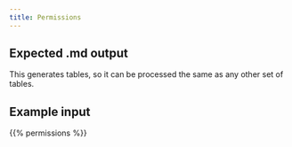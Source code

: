 ```yaml
---
title: Permissions
---
```


## Expected .md output

This generates tables, so it can be processed the same as any other set of tables.

## Example input

{{% permissions %}}